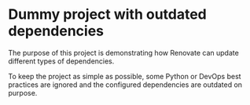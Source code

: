 # Dummy project with outdated dependencies

The purpose of this project is demonstrating how Renovate can update different
types of dependencies.

To keep the project as simple as possible, some Python or DevOps best practices
are ignored and the configured dependencies are outdated on purpose.
